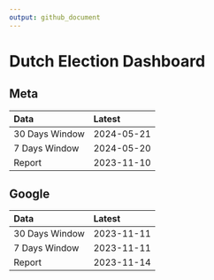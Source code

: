 ```yaml
---
output: github_document
---
```


# Dutch Election Dashboard



## Meta


|Data           |Latest     |
|:--------------|:----------|
|30 Days Window |2024-05-21 |
|7 Days Window  |2024-05-20 |
|Report         |2023-11-10 |

## Google


|Data           |Latest     |
|:--------------|:----------|
|30 Days Window |2023-11-11 |
|7 Days Window  |2023-11-11 |
|Report         |2023-11-14 |
